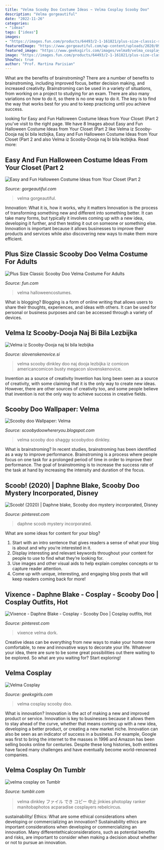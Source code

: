 ```yaml
---
title: "Velma Scooby Doo Costume Ideas ~ Velma Cosplay Scooby Doo"
description: "Velma gorgeautiful"
date: "2022-11-26"
categories:
- "ideas"
tags: ["ideas"]
images:
- "https://images.fun.com/products/64493/2-1-161821/plus-size-classic-scooby-doo-velma-costume-alt-1.jpg"
featuredImage: "https://www.gorgeautiful.com/wp-content/uploads/2020/09/Daphne-and-Velma-Scooby-Doo-Halloween-Halloween-Costume-Ideas.jpg"
featured_image: "https://www.geekxgirls.com/images/velma9/velma_cosplay_02.jpg"
image: "https://images.fun.com/products/64493/2-1-161821/plus-size-classic-scooby-doo-velma-costume-alt-1.jpg"
ShowToc: true
author: "Prof. Martina Parisian"
---
```



What are the benefits of brainstroming?
There are a number of benefits to brainstroming, including improved focus, better decision making, and increased creativity. Brainstroming can be used in a variety of situations, from working on a project to studying for an exam. There are also many variations on how to do it, so there is no one way to do it. The key is to find the way that works best for you and to keep practicing until you achieve success.

	

		
looking for Easy and Fun Halloween Costume Ideas from Your Closet (Part 2 you've visit to the right page. We have 8 Images about Easy and Fun Halloween Costume Ideas from Your Closet (Part 2 like Velma iz Scooby-Dooja naj bi bila lezbijka, Easy and Fun Halloween Costume Ideas from Your Closet (Part 2 and also Velma iz Scooby-Dooja naj bi bila lezbijka. Read more:
		
    
## Easy And Fun Halloween Costume Ideas From Your Closet (Part 2

<img loading=lazy src="https://www.gorgeautiful.com/wp-content/uploads/2020/09/Daphne-and-Velma-Scooby-Doo-Halloween-Halloween-Costume-Ideas.jpg" onerror="this.onerror=null;this.src='https://tse1.mm.bing.net/th?id=OIP.FPb5MzYsmT3i_n1sTQJ4IAHaG-&amp;pid=15.1';" alt="Easy and Fun Halloween Costume Ideas from Your Closet (Part 2">

_Source: gorgeautiful.com_

>velma gorgeautiful. 

	

Innovation: What it is, how it works, why it matters
Innovation is the process of transforming something new and different into something better. It can take many forms, but typically it involves coming up with a new idea, developing it further, and then testing it out on someone or something else. Innovation is important because it allows businesses to improve their products and services while also discovering new ways to make them more efficient.

    
## Plus Size Classic Scooby Doo Velma Costume For Adults

<img loading=lazy src="https://images.fun.com/products/64493/2-1-161821/plus-size-classic-scooby-doo-velma-costume-alt-1.jpg" onerror="this.onerror=null;this.src='https://tse3.mm.bing.net/th?id=OIP.yk0I59Qt8lFRqVr02llhDAHaKl&amp;pid=15.1';" alt="Plus Size Classic Scooby Doo Velma Costume For Adults">

_Source: fun.com_

>velma halloweencostumes. 

	

What is blogging?
Blogging is a form of online writing that allows users to share their thoughts, experiences, and ideas with others. It can be used for personal or business purposes and can be accessed through a variety of devices.

    
## Velma Iz Scooby-Dooja Naj Bi Bila Lezbijka

<img loading=lazy src="https://www.slovenskenovice.si/images/slike/2020/06/30/4435727.jpg" onerror="this.onerror=null;this.src='https://tse3.mm.bing.net/th?id=OIP.A7envRqXi4G45Bn380p4-wHaLI&amp;pid=15.1';" alt="Velma iz Scooby-Dooja naj bi bila lezbijka">

_Source: slovenskenovice.si_

>velma scooby dinkley doo naj dooja lezbijka iz comicon americancomicon busty megacon slovenskenovice. 

	

Invention as a source of creativity
Invention has long been seen as a source of creativity, with some claiming that it is the only way to create new ideas. However, there are other sources of creativity too, and some people believe that invention is not the only way to achieve success in creative fields.

    
## Scooby Doo Wallpaper: Velma

<img loading=lazy src="https://1.bp.blogspot.com/-ORjesQIdjSc/Tyw_Bc3vPFI/AAAAAAAADd8/66gJbx8l2p4/s1600/school_girl_jam__velma_dinkley_by_aeolus06-d3l3hxe.jpg" onerror="this.onerror=null;this.src='https://tse3.mm.bing.net/th?id=OIP.lSypjxSFKxRbMLz5uNSjzwHaKj&amp;pid=15.1';" alt="Scooby doo Wallpaper: Velma">

_Source: scoobydoowhereryou.blogspot.com_

>velma scooby doo shaggy scoobydoo dinkley. 

	

What is brainstroming?
In recent studies, brainstroming has been identified as a way to improve performance. Brainstroming is a process where people focus on one task for a prolonged period of time in order to improve their performance. The goal of brainstroming is to increase the success rate of the task at hand by increasing the intensity and duration of the focus.

    
## Scoob! (2020) | Daphne Blake, Scooby Doo Mystery Incorporated, Disney

<img loading=lazy src="https://i.pinimg.com/736x/58/49/6f/58496f1baa6848453e4f022bd85983d3.jpg" onerror="this.onerror=null;this.src='https://tse3.mm.bing.net/th?id=OIP.wHX_inLPnsMSyHkyR2ukwgAAAA&amp;pid=15.1';" alt="Scoob! (2020) | Daphne blake, Scooby doo mystery incorporated, Disney">

_Source: pinterest.com_

>daphne scoob mystery incorporated. 

	

What are some ideas for content for your blog?
1. Start with an intro sentence that gives readers a sense of what your blog is about and why you’re interested in it.
2. Display interesting and relevant keywords throughout your content for people to use to find what they’re looking for.
3. Use images and other visual aids to help explain complex concepts or to capture reader attention.
4. Come up with unique, interesting, and engaging blog posts that will keep readers coming back for more!

    
## Vixence - Daphne Blake - Cosplay - Scooby Doo | Cosplay Outfits, Hot

<img loading=lazy src="https://i.pinimg.com/736x/7d/c0/5a/7dc05a7a1e91df931932d83936151234.jpg" onerror="this.onerror=null;this.src='https://tse2.mm.bing.net/th?id=OIP.DtPuNN_qMRCquUu3EchjMQHaLH&amp;pid=15.1';" alt="Vixence - Daphne Blake - Cosplay - Scooby Doo | Cosplay outfits, Hot">

_Source: pinterest.com_

>vixence velma dork. 

	

Creative ideas can be everything from new ways to make your home more comfortable, to new and innovative ways to decorate your life. Whatever your idea, there are sure to be some great possibilities out there waiting to be explored. So what are you waiting for? Start exploring!

    
## Velma Cosplay

<img loading=lazy src="https://www.geekxgirls.com/images/velma9/velma_cosplay_02.jpg" onerror="this.onerror=null;this.src='https://tse4.mm.bing.net/th?id=OIP.h7a7GhwOVCOaUSXquVOGswHaLH&amp;pid=15.1';" alt="Velma Cosplay">

_Source: geekxgirls.com_

>velma cosplay scooby doo. 

	

What is innovation?
Innovation is the act of making a new and improved product or service. Innovation is key to businesses because it allows them to stay ahead of the curve, whether that means coming up with a new idea, developing a better product, or creating a new market niche. Innovation can also be seen as an indicator of success in a business. For example, Google was first to bring the internet to the masses in 1996 and Amazon has been selling books online for centuries. Despite these long histories, both entities have faced many challenges and have eventually become world-renowned companies.

    
## Velma Cosplay On Tumblr

<img loading=lazy src="https://78.media.tumblr.com/a4c04aa16e64e95fa1a612d0dd463eef/tumblr_n0yuiuXt7G1saxnfeo1_500.jpg" onerror="this.onerror=null;this.src='https://tse1.mm.bing.net/th?id=OIP.p5_fVXQd9dPgN4M94ul7hwHaLH&amp;pid=15.1';" alt="velma cosplay on Tumblr">

_Source: tumblr.com_

>velma dinkley ファイル でき コピー 中止 jinkies photoplay ranker manitobaphotos acparadise cosplayers rebelcircus. 

	

sustainability/ Ethics: What are some ethical considerations when developing or commercializing an innovation?
Sustainability ethics are important considerations when developing or commercializing an innovation. Many differentethicalconsiderations, such as potential benefits and risks, are important to consider when making a decision about whether or not to pursue an innovation.

